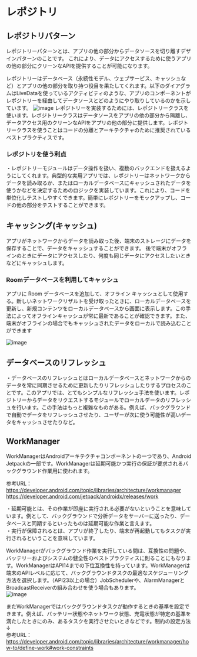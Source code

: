 レポジトリ
======================

レポジトリパターン
------------

レポジトリーパターンとは、アプリの他の部分からデータソースを切り離すデザインパターンのことです。
これにより、データにアクセスするために使うアプリの他の部分にクリーンなAPIを提供することが可能になります。

レポジトリーはデータベース（永続性モデル、ウェブサービス、キャッシュなど）とアプリの他の部分を取り持つ役目を果たしてくれます。以下のダイアグラムはLiveDataを使っているアクティビティのような、アプリのコンポーネントがレポジトリーを経由してデータソースとどのようにやり取りしているのかを示しています。
![image](https://user-images.githubusercontent.com/96398365/183235698-1dee932a-43b3-4924-8eea-84c6da722997.png)
レポジトリーを実装するためには、レポジトリークラスを使います。レポジトリークラスはデータソースをアプリの他の部分から隔離し、データアクセス用のクリーンなAPIをアプリの他の部分に提供します。レポジトリークラスを使うことはコードの分離とアーキテクチャのために推奨されているベストプラクティスです。

### レポジトリを使う利点<br>

・レポジトリーモジュールはデータ操作を扱い、複数のバックエンドを扱えるようにしてくれます。典型的な実用アプリでは、レポジトリーはネットワークからデータを読み取るか、またはローカルデータベースにキャッシュされたデータを使うかなどを決定するためのロジックを実装しています。これにより、コードを単位化しテストしやすくできます。簡単にレポジトリーをモックアップし、コードの他の部分をテストすることができます。


キャッシング(キャッシュ)
--------------

アプリがネットワークからデータを読み取った後、端末のストレージにデータを保存することで、データをキャッシュすることができます。
後で端末がオフラインのときにデータにアクセスしたり、何度も同じデータにアクセスしたいときなどにキャッシュします。

### Roomデータベースを利用してキャッシュ<br>

アプリに Room データベースを追加して、オフライン キャッシュとして使用する。新しいネットワークリザルトを受け取ったときに、ローカルデータベースを更新し、新規コンテンツをローカルデータベースから画面に表示します。この手法によってオフラインキャッシュが常に最新であることが確認できます。また、端末がオフラインの場合でもキャッシュされたデータをローカルで読み込むことができます

![image](https://user-images.githubusercontent.com/96398365/183078096-9f259ad8-5988-430b-a1de-b63c8eb45e8d.png)

データベースのリフレッシュ
--------------

・データベースのリフレッシュとはローカルデータベースとネットワークからのデータを常に同期させるために更新したりリフレッシュしたりするプロセスのことです。このアプリでは、とてもシンプルなリフレッシュ手法を使います。レポジトリーからデータをリクエストするモジュールでローカルデータのリフレッシュを行います。この手法はもっと複雑なものがある。例えば、バックグラウンドで自動でデータをリフレッシュさせたり、ユーザーが次に使う可能性が高いデータをキャッシュさせたりなど。

WorkManager
--------------

WorkManagerはAndroidアーキテクチャコンポーネントの一つであり、Android Jetpackの一部です。WorkManagerは延期可能かつ実行の保証が要求されるバックグラウンド作業用に使われます。<br>

参考URL：https://developer.android.com/topic/libraries/architecture/workmanager<br>
        https://developer.android.com/jetpack/androidx/releases/work<br>

  ・延期可能とは、その作業が即座に実行される必要がないということを意味しています。例として、バックグラウンドで分析データをサーバーに送ったり、データベースと同期するといったものは延期可能な作業と言えます。<br>
  ・実行が保障されるとは、アプリが終了したり、端末が再起動してもタスクが実行されるということを意味しています。<br>

WorkManagerがバックグラウンド作業を実行している間は、互換性の問題や、バッテリーおよびシステムの健全性のベストプラクティスに則ることにもなります。WorkManagerはAPI14までの下位互換性を持っています。WorkManagerは端末のAPIレベルに応じて、バックグラウンドタスクの最適なスケジューリング方法を選択します。（API23以上の場合）JobSchedulerや、AlarmManagerとBroadcastReceiverの組み合わせを使う場合もあります。<br>
![image](https://user-images.githubusercontent.com/96398365/183336207-9c7fb595-c739-4c33-95bc-716b1a5f2dd2.png)

またWorkManagerではバックグラウンドタスクが動作するときの基準を設定できます。例えば、バッテリー状態やネットワーク状態、充電状態が特定の基準を満たしたときにのみ、あるタスクを実行させたいときなどです。制約の設定方法↓<br>
参考URL：https://developer.android.com/topic/libraries/architecture/workmanager/how-to/define-work#work-constraints
